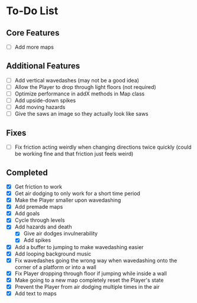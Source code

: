 # To-Do List

## Core Features

- [ ] Add more maps

## Additional Features

- [ ] Add vertical wavedashes (may not be a good idea)
- [ ] Allow the Player to drop through light floors (not required)
- [ ] Optimize performance in addX methods in Map class
- [ ] Add upside-down spikes
- [ ] Add moving hazards
- [ ] Give the saws an image so they actually look like saws

## Fixes

- [ ] Fix friction acting weirdly when changing directions twice quickly (could be working fine and that friction just feels weird)

## Completed

- [x] Get friction to work
- [x] Get air dodging to only work for a short time period
- [x] Make the Player smaller upon wavedashing
- [x] Add premade maps
- [x] Add goals
- [x] Cycle through levels
- [x] Add hazards and death
  - [x] Give air dodges invulnerability
  - [x] Add spikes
- [x] Add a buffer to jumping to make wavedashing easier
- [x] Add looping background music
- [x] Fix wavedashes going the wrong way when wavedashing onto the corner of a platform or into a wall
- [x] Fix Player dropping through floor if jumping while inside a wall
- [x] Make going to a new map completely reset the Player's state
- [x] Prevent the Player from air dodging multiple times in the air
- [x] Add text to maps
